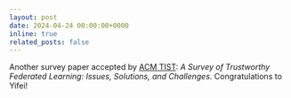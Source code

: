 ```yaml
---
layout: post
date: 2024-04-24 00:00:00+0000
inline: true
related_posts: false
---
```


Another survey paper accepted by [ACM TIST](https://dl.acm.org/journal/tist): _A Survey of Trustworthy Federated Learning: Issues, Solutions, and Challenges_. Congratulations to Yifei!
